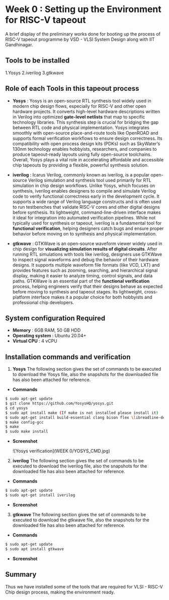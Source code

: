 # Week 0 : Setting up the Environment for RISC-V tapeout

A brief display of the preliminary works done for booting up the process of RISC-V tapeout programme by VSD - VLSI System Design along with IIT Gandhinagar.

## Tools to be installed
  1.Yosys
  2.iverilog
  3.gtkwave
## Role of each Tools in this tapeout process

 - **Yosys** : Yosys is an open-source RTL synthesis tool widely used in modern chip design flows, especially for RISC-V and other open hardware projects. It converts high-level hardware descriptions written in Verilog into optimized __gate-level netlists__ that map to specific technology libraries. This synthesis step is crucial for bridging the gap between RTL code and physical implementation. Yosys integrates smoothly with open-source place-and-route tools like OpenROAD and supports formal verification workflows to ensure design correctness. Its compatibility with open process design kits (PDKs) such as SkyWater’s 130nm technology enables hobbyists, researchers, and companies to produce tapeout-ready layouts using fully open-source toolchains. Overall, Yosys plays a vital role in accelerating affordable and accessible chip tapeouts by providing a flexible, powerful synthesis solution.

 - **iverilog** : Icarus Verilog, commonly known as iverilog, is a popular open-source Verilog simulation and synthesis tool used primarily for RTL simulation in chip design workflows. Unlike Yosys, which focuses on synthesis, iverilog enables designers to compile and simulate Verilog code to verify functional correctness early in the development cycle. It supports a wide range of Verilog language constructs and is often used to run testbenches that validate RISC-V cores and other digital designs before synthesis. Its lightweight, command-line-driven interface makes it ideal for integration into automated verification pipelines. While not typically used for synthesis or tapeout, iverilog is a fundamental tool for __functional verification__, helping designers catch bugs and ensure proper behavior before moving on to synthesis and physical implementation.

 - **gtkwave** : GTKWave is an open-source waveform viewer widely used in chip design for __visualizing simulation results of digital circuits__. After running RTL simulations with tools like iverilog, designers use GTKWave to inspect signal waveforms and debug the behavior of their hardware designs. It supports multiple waveform file formats (like VCD, LXT) and provides features such as zooming, searching, and hierarchical signal display, making it easier to analyze timing, control signals, and data paths. GTKWave is an essential part of the __functional verification__ process, helping engineers verify that their designs behave as expected before moving to synthesis and tapeout stages. Its lightweight, cross-platform interface makes it a popular choice for both hobbyists and professional chip developers.

## System configuration Required
 - __Memory__ : 6GB RAM, 50 GB HDD 
 - __Operating system__ : Ubuntu 20.04+ 
 - __Virtual CPU__ : 4 vCPU

## Installation commands and verification

 1. **Yosys**
  The following section gives the set of commands to be executed to download the Yosys file, also the snapshots for the downloaded file has also been attached for reference.
  - __Commands__
 ``` bash
 $ sudo apt-get update 
 $ git clone https://github.com/YosysHQ/yosys.git
 $ cd yosys 
 $ sudo apt install make (If make is not installed please install it)  
 $ sudo apt-get install build-essential clang bison flex \libreadline-dev gawk tcl-dev libffi-dev git \graphviz xdot pkg-config python3 libboost-system-dev \libboost-python-dev libboost-filesystem-dev zlib1g-dev 
 $ make config-gcc 
 $ make  
 $ sudo make install 

 ```
 - **Screenshot**

   ![Yosys verification](WEEK 0/YOSYS_CMD.jpg)

2. **iverilog**
The following section gives the set of commands to be executed to download the iverilog file, also the snapshots for the downloaded file has also been attached for reference.
  - __Commands__
 ``` bash
 $ sudo apt-get update 
 $ sudo apt-get install iverilog 

 ```
  - __Screenshot__

3. **gtkwave**
The following section gives the set of commands to be executed to download the gtkwave file, also the snapshots for the downloaded file has also been attached for reference.
  - __Commands__
 ``` bash
 $ sudo apt-get update 
 $ sudo apt install gtkwave

 ```
 - __Screenshot__
 
## Summary
Thus we have installed some of the tools that are required for VLSI - RISC-V Chip design process, making the environment ready.
 


